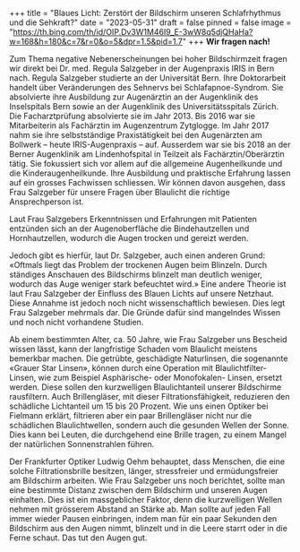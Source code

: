 +++
title = "Blaues Licht: Zerstört der Bildschirm unseren Schlafrhythmus und die Sehkraft?"
date = "2023-05-31"
draft = false
pinned = false
image = "https://th.bing.com/th/id/OIP.Dv3W1M46I9_E-3wW8q5djQHaHa?w=168&h=180&c=7&r=0&o=5&dpr=1.5&pid=1.7"
+++
**Wir fragen nach!** 

Zum Thema negative Nebenerscheinungen bei hoher Bildschirmzeit fragen wir direkt bei Dr. med. Regula Salzgeber in der Augenpraxis IRIS in Bern nach. Regula Salzgeber studierte an der Universität Bern. Ihre Doktorarbeit handelt über Veränderungen des Sehnervs bei Schlafapnoe-Syndrom. Sie absolvierte ihre Ausbildung zur Augenärztin an der Augenklinik des Inselspitals Bern sowie an der Augenklinik des Universitätsspitals Zürich. Die Facharztprüfung absolvierte sie im Jahr 2013. Bis 2016 war sie Mitarbeiterin als Fachärztin im Augenzentrum Zytglogge. Im Jahr 2017 nahm sie ihre selbstständige Praxistätigkeit bei den Augenärzten am Bollwerk – heute IRIS-Augenpraxis – auf. Ausserdem war sie bis 2018 an der Berner Augenklinik am Lindenhofspital in Teilzeit als Fachärztin/Oberärztin tätig. Sie fokussiert sich vor allem auf die allgemeine Augenheilkunde und die Kinderaugenheilkunde. Ihre Ausbildung und praktische Erfahrung lassen auf ein grosses Fachwissen schliessen. Wir können davon ausgehen, dass Frau Salzgeber für unsere Fragen über Blaulicht die richtige Ansprechperson ist.

Laut Frau Salzgebers Erkenntnissen und Erfahrungen mit Patienten entzünden sich an der Augenoberfläche die Bindehautzellen und Hornhautzellen, wodurch die Augen trocken und gereizt werden.

Jedoch gibt es hierfür, laut Dr. Salzgeber, auch einen anderen Grund: «Oftmals liegt das Problem der trockenen Augen beim Blinzeln. Durch ständiges Anschauen des Bildschirms blinzelt man deutlich weniger, wodurch das Auge weniger stark befeuchtet wird.» Eine andere Theorie ist laut Frau Salzgeber der Einfluss des Blauen Lichts auf unsere Netzhaut. Diese Annahme ist jedoch noch nicht wissenschaftlich bewiesen. Dies legt Frau Salzgeber mehrmals dar. Die Gründe dafür sind mangelndes Wissen und noch nicht vorhandene Studien.

Ab einem bestimmten Alter, ca. 50 Jahre, wie Frau Salzgeber uns Bescheid wissen lässt, kann der langfristige Schaden vom Blaulicht meistens bemerkbar machen. Die getrübte, geschädigte Naturlinsen, die sogenannte «Grauer Star Linsen», können durch eine Operation mit Blaulichtfilter-Linsen, wie zum Beispiel Asphärische- oder Monofokalen- Linsen, ersetzt werden. Diese sollen den kurzwelligen Blaulichtanteil unserer Bildschirme rausfiltern. Auch Brillengläser, mit dieser Filtrationsfähigkeit, reduzieren den schädliche Lichtanteil um 15 bis 20 Prozent. Wie uns einen Optiker bei Fielmann erklärt, filtrieren aber ein paar Brillengläser nicht nur die schädlichen Blaulichtwellen, sondern auch die gesunden Wellen der Sonne. Dies kann bei Leuten, die durchgehend eine Brille tragen, zu einem Mangel der natürlichen Sonnenstrahlen führen.

Der Frankfurter Optiker Ludwig Oehm behauptet, dass Menschen, die eine solche Filtrationsbrille besitzen, länger, stressfreier und ermüdungsfreier am Bildschirm arbeiten. Wie Frau Salzgeber uns noch berichtet, sollte man eine bestimmte Distanz zwischen dem Bildschirm und unseren Augen einhalten. Dies ist ein massgeblicher Faktor, denn die kurzwelligen Wellen nehmen mit grösserem Abstand an Stärke ab. Man sollte auf jeden Fall immer wieder Pausen einbringen, indem man für ein paar Sekunden den Bildschirm aus den Augen nimmt, blinzelt und in die Leere starrt oder in die Ferne schaut. Das tut den Augen gut.